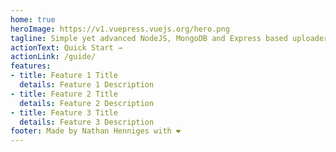 ```yaml
---
home: true
heroImage: https://v1.vuepress.vuejs.org/hero.png
tagline: Simple yet advanced NodeJS, MongoDB and Express based uploader. Allows users to upload files,images, and text with moderation tools for admins. Plus users can see uploads for there account and simple remove ones. Admins can view all and remove ones that don&#39;t follow the rules. Can be used for friends and family or just for you. Built for ShareX at the moment but more uploaders will be supported.
actionText: Quick Start →
actionLink: /guide/
features:
- title: Feature 1 Title
  details: Feature 1 Description
- title: Feature 2 Title
  details: Feature 2 Description
- title: Feature 3 Title
  details: Feature 3 Description
footer: Made by Nathan Henniges with ❤️
---
```

